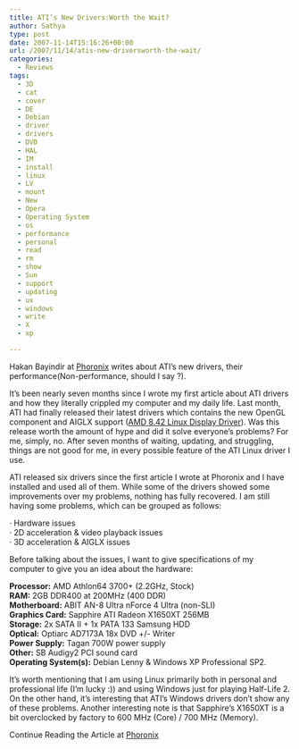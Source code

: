 ```yaml
---
title: ATI’s New Drivers:Worth the Wait?
author: Sathya
type: post
date: 2007-11-14T15:16:26+00:00
url: /2007/11/14/atis-new-driversworth-the-wait/
categories:
  - Reviews
tags:
  - 3D
  - cat
  - cover
  - DE
  - Debian
  - driver
  - drivers
  - DVD
  - HAL
  - IM
  - install
  - linux
  - LV
  - mount
  - New
  - Opera
  - Operating System
  - os
  - performance
  - personal
  - read
  - rm
  - show
  - Sun
  - support
  - updating
  - ux
  - windows
  - write
  - X
  - xp

---
```

Hakan Bayindir at [Phoronix][1] writes about ATI&#8217;s new drivers, their performance(Non-performance, should I say ?).

It&#8217;s been nearly seven months since I wrote my first article about ATI drivers and how they literally crippled my computer and my daily life. Last month, ATI had finally released their latest drivers which contains the new OpenGL component and AIGLX support (<a href="https://www.phoronix.com/vr.php?view=11287" target="_blank">AMD 8.42 Linux Display Driver</a>). Was this release worth the amount of hype and did it solve everyone&#8217;s problems? For me, simply, no. After seven months of waiting, updating, and struggling, things are not good for me, in every possible feature of the ATI Linux driver I use.

<p align="left">
  ATI released six drivers since the first article I wrote at Phoronix and I have installed and used all of them. While some of the drivers showed some improvements over my problems, nothing has fully recovered. I am still having some problems, which can be grouped as follows:
</p>

<p align="left">
  · Hardware issues<br /> · 2D acceleration & video playback issues<br /> · 3D acceleration & AIGLX issues
</p>

<p align="left">
  <!--more-->
</p>

<p align="left">
  Before talking about the issues, I want to give specifications of my computer to give you an idea about the hardware:
</p>

<p align="left">
  <strong>Processor:</strong> AMD Athlon64 3700+ (2.2GHz, Stock)<br /> <strong>RAM:</strong> 2GB DDR400 at 200MHz (400 DDR)<br /> <strong>Motherboard:</strong> ABIT AN-8 Ultra nForce 4 Ultra (non-SLI)<br /> <strong>Graphics Card:</strong> Sapphire ATI Radeon X1650XT 256MB<br /> <strong>Storage:</strong> 2x SATA II + 1x PATA 133 Samsung HDD<br /> <strong>Optical:</strong> Optiarc AD7173A 18x DVD +/- Writer<br /> <strong>Power Supply:</strong> Tagan 700W power supply<br /> <strong>Other:</strong> SB Audigy2 PCI sound card<br /> <strong>Operating System(s):</strong> Debian Lenny & Windows XP Professional SP2.
</p>

<p align="left">
  It&#8217;s worth mentioning that I am using Linux primarily both in personal and professional life (I&#8217;m lucky :)) and using Windows just for playing Half-Life 2. On the other hand, it&#8217;s interesting that ATI&#8217;s Windows drivers don&#8217;t show any of these problems. Another interesting note is that Sapphire&#8217;s X1650XT is a bit overclocked by factory to 600 MHz (Core) / 700 MHz (Memory).
</p>

<p align="left">
  Continue Reading the Article at <a href="https://www.phoronix.com/scan.php?page=article&item=914&num=1">Phoronix</a>
</p>

 [1]: https://www.phoronix.com
